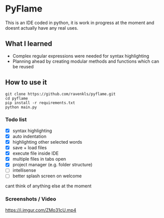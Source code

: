# PyFlame
This is an IDE coded in python, it is work in progress at the moment and doesnt actually have any real uses.

## What I learned
 - Complex regular expressions were needed for syntax highlighting
 - Planning ahead by creating modular methods and functions which can be reused

## How to use it
```buildoutcfg
git clone https://github.com/ravenkls/pyflame.git
cd pyflame
pip install -r requirements.txt
python main.py
```

### Todo list
- [x] syntax highlighting
- [x] auto indentation
- [x] highlighting other selected words
- [x] save + load files
- [x] execute file inside IDE
- [x] multiple files in tabs open
- [x] project manager (e.g. folder structure)
- [ ] intellisense
- [ ] better splash screen on welcome 

cant think of anything else at the moment

### Screenshots / Video
https://i.imgur.com/ZMo31cU.mp4
